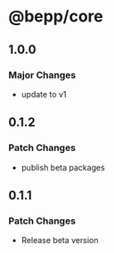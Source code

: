 # @bepp/core

## 1.0.0

### Major Changes

- update to v1

## 0.1.2

### Patch Changes

- publish beta packages

## 0.1.1

### Patch Changes

- Release beta version
